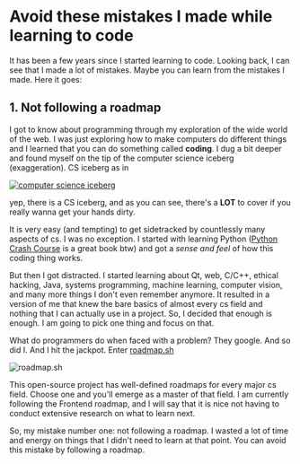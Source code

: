 # Avoid these mistakes I made while learning to code

It has been a few years since I started learning to code. Looking back, I can see that I made a lot of mistakes. Maybe you can learn from the mistakes I made. Here it goes:

## 1. Not following a roadmap

I got to know about programming through my exploration of the wide world of the web. I was just exploring how to make computers do different things and I learned that you can do something called **coding**. I dug a bit deeper and found myself on the tip of the computer science iceberg (exaggeration). CS iceberg as in

[![computer science iceberg](../../images/cs_iceberg.png)](https://suricrasia.online/iceberg/)

yep, there is a CS iceberg, and as you can see, there's a **LOT** to cover if you really wanna get your hands dirty.

It is very easy (and tempting) to get sidetracked by countlessly many aspects of cs. I was no exception. I started with learning Python ([Python Crash Course](https://www.amazon.com/Python-Crash-Course-Eric-Matthes/dp/1718502702) is a great book btw) and got a _sense and feel_ of how this coding thing works.

But then I got distracted. I started learning about Qt, web, C/C++, ethical hacking, Java, systems programming, machine learning, computer vision, and many more things I don't even remember anymore. It resulted in a version of me that knew the bare basics of almost every cs field and nothing that I can actually use in a project. So, I decided that enough is enough. I am going to pick one thing and focus on that.

What do programmers do when faced with a problem? They google. And so did I. And I hit the jackpot. Enter [roadmap.sh](https://roadmap.sh/)

![roadmap.sh](../../images/roadmap.sh.png)

This open-source project has well-defined roadmaps for every major cs field. Choose one and you'll emerge as a master of that field. I am currently following the Frontend roadmap, and I will say that it is nice not having to conduct extensive research on what to learn next.

So, my mistake number one: not following a roadmap. I wasted a lot of time and energy on things that I didn't need to learn at that point. You can avoid this mistake by following a roadmap.
